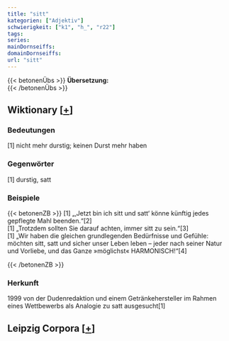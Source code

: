 ```yaml
---
title: "sitt"
kategorien: ["Adjektiv"]
schwierigkeit: ["k1", "h_", "r22"]
tags:
series:
mainDornseiffs:
domainDornseiffs:
url: "sitt"
---
```


{{< betonenÜbs >}}
**Übersetzung:**  
{{< /betonenÜbs >}}

## Wiktionary [[+](https://de.wiktionary.org/wiki/sitt)]

### Bedeutungen
[1] nicht mehr durstig; keinen Durst mehr haben  

### Gegenwörter
[1] durstig, satt  

### Beispiele
{{< betonenZB >}}
[1] „‚Jetzt bin ich sitt und satt‘ könne künftig jedes gepflegte Mahl beenden.“[2]  
[1] „Trotzdem sollten Sie darauf achten, immer sitt zu sein.“[3]  
[1] „Wir haben die gleichen grundlegenden Bedürfnisse und Gefühle: möchten sitt, satt und sicher unser Leben leben – jeder nach seiner Natur und Vorliebe, und das Ganze »möglichst« HARMONISCH!“[4]  

{{< /betonenZB >}}
### Herkunft
1999 von der Dudenredaktion und einem Getränkehersteller im Rahmen eines Wettbewerbs als Analogie zu satt ausgesucht[1]  


## Leipzig Corpora [[+](https://corpora.uni-leipzig.de/en/res?word=sitt&corpusId=deu_newscrawl-public_2018)]

